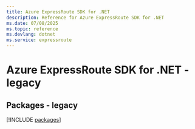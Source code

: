 ```yaml
---
title: Azure ExpressRoute SDK for .NET
description: Reference for Azure ExpressRoute SDK for .NET
ms.date: 07/08/2025
ms.topic: reference
ms.devlang: dotnet
ms.service: expressroute
---
```

# Azure ExpressRoute SDK for .NET - legacy
## Packages - legacy
[!INCLUDE [packages](expressroute-index.md)]